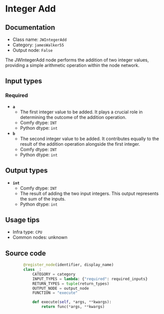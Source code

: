 # Integer Add
## Documentation
- Class name: `JWIntegerAdd`
- Category: `jamesWalker55`
- Output node: `False`

The JWIntegerAdd node performs the addition of two integer values, providing a simple arithmetic operation within the node network.
## Input types
### Required
- **`a`**
    - The first integer value to be added. It plays a crucial role in determining the outcome of the addition operation.
    - Comfy dtype: `INT`
    - Python dtype: `int`
- **`b`**
    - The second integer value to be added. It contributes equally to the result of the addition operation alongside the first integer.
    - Comfy dtype: `INT`
    - Python dtype: `int`
## Output types
- **`int`**
    - Comfy dtype: `INT`
    - The result of adding the two input integers. This output represents the sum of the inputs.
    - Python dtype: `int`
## Usage tips
- Infra type: `CPU`
- Common nodes: unknown


## Source code
```python
        @register_node(identifier, display_name)
        class _:
            CATEGORY = category
            INPUT_TYPES = lambda: {"required": required_inputs}
            RETURN_TYPES = tuple(return_types)
            OUTPUT_NODE = output_node
            FUNCTION = "execute"

            def execute(self, *args, **kwargs):
                return func(*args, **kwargs)

```
